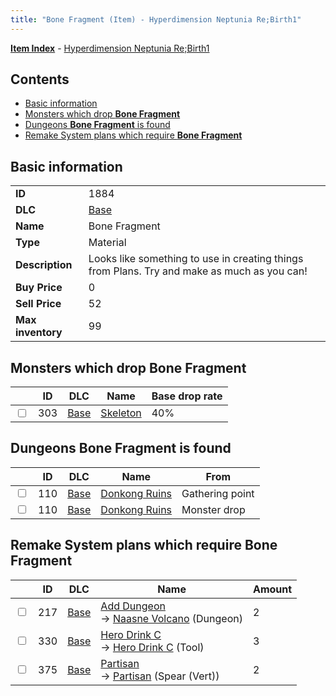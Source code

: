 ```yaml
---
title: "Bone Fragment (Item) - Hyperdimension Neptunia Re;Birth1"
---
```


[**Item Index**](/neptunia/rb1/item/index.html) - [Hyperdimension Neptunia Re;Birth1](/neptunia/rb1)

## Contents

- [Basic information](#basic-information)
- [Monsters which drop **Bone Fragment**](#monsters-which-drop-bone-fragment)
- [Dungeons **Bone Fragment** is found](#dungeons-bone-fragment-is-found)
- [Remake System plans which require **Bone Fragment**](#remake-system-plans-which-require-bone-fragment)

## Basic information

|   |   |
| -- | -- |
| **ID** | 1884 |
| **DLC** | [Base](/neptunia/rb1/dlc/1-base.html) |
| **Name** | Bone Fragment |
| **Type** | Material |
| **Description** | Looks like something to use in creating things from Plans. Try and make as much as you can! |
| **Buy Price** | 0 |
| **Sell Price** | 52 |
| **Max inventory** | 99 |

## Monsters which drop **Bone Fragment**

|    | ID | DLC | Name | Base drop rate |
| -- | -- | --- | ---- | -------------- |
| <input type="checkbox" id="rb1-monster-1-303" class="trackbox" /> | 303 | [Base](/neptunia/rb1/dlc/1-base.html) | [Skeleton](/neptunia/rb1/monster/1-303-skeleton.html) | 40% |

## Dungeons **Bone Fragment** is found

|    | ID | DLC | Name | From |
| -- | -- | --- | ---- | ---- |
| <input type="checkbox" id="rb1-dungeon-1-110" class="trackbox" /> | 110 | [Base](/neptunia/rb1/dlc/1-base.html) | [Donkong Ruins](/neptunia/rb1/dungeon/1-110-donkong-ruins.html) | Gathering point |
| <input type="checkbox" id="rb1-dungeon-1-110" class="trackbox" /> | 110 | [Base](/neptunia/rb1/dlc/1-base.html) | [Donkong Ruins](/neptunia/rb1/dungeon/1-110-donkong-ruins.html) | Monster drop |

## Remake System plans which require **Bone Fragment**

|    | ID | DLC | Name | Amount |
| -- | -- | --- | ---- | ------ |
| <input type="checkbox" id="rb1-remake-1-217" class="trackbox" /> | 217 | [Base](/neptunia/rb1/dlc/1-base.html) | [Add Dungeon](/neptunia/rb1/remake/1-217-add-dungeon.html)<br />→ [Naasne Volcano](/neptunia/rb1/dungeon/1-112-naasne-volcano.html) (Dungeon) | 2 |
| <input type="checkbox" id="rb1-remake-1-330" class="trackbox" /> | 330 | [Base](/neptunia/rb1/dlc/1-base.html) | [Hero Drink C](/neptunia/rb1/remake/1-330-hero-drink-c.html)<br />→ [Hero Drink C](/neptunia/rb1/item/1-18-hero-drink-c.html) (Tool) | 3 |
| <input type="checkbox" id="rb1-remake-1-375" class="trackbox" /> | 375 | [Base](/neptunia/rb1/dlc/1-base.html) | [Partisan](/neptunia/rb1/remake/1-375-partisan.html)<br />→ [Partisan](/neptunia/rb1/item/1-2107-partisan.html) (Spear (Vert)) | 2 |
